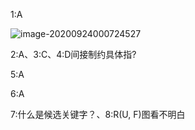 1:A

![image-20200924000724527](https://gitee.com/yanglu_u/ImgRepository/raw/master/images/image-20200924000724527.png)

2:A、3:C、4:D间接制约具体指?

5:A

6:A

7:什么是候选关键字？、8:R(U, F)图看不明白